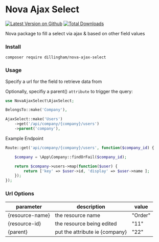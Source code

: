 # Nova Ajax Select

[![Latest Version on Github](https://img.shields.io/github/release/dillingham/nova-ajax-select.svg?style=flat-square)](https://packagist.org/packages/dillingham/nova-ajax-select)
[![Total Downloads](https://img.shields.io/packagist/dt/dillingham/nova-ajax-select.svg?style=flat-square)](https://packagist.org/packages/dillingham/nova-ajax-select)

Nova package to fill a select via ajax & based on other field values

### Install
```
composer require dillingham/nova-ajax-select
```

### Usage

Specify a url for the field to retrieve data from

Optionally, specifiy a parent() `attribute` to trigger the query:

```php
use NovaAjaxSelect\AjaxSelect;
```
```php
BelongsTo::make('Company'),

AjaxSelect::make('Users')
    ->get('/api/company/{company}/users')
    ->parent('company'),
```

Example Endpoint

```php
Route::get('api/company/{company}/users', function($company_id) {

    $company = \App\Company::findOrFail($company_id);

    return $company->users->map(function($user) {
        return ['key' => $user->id, 'display' => $user->name ];
    });
});
```

### Url Options

| parameter | description | value |
| - | - | - |
| {resource-name} | the resource name | "Order" |
| {resource-id} | the resource being edited | "11"
| {parent} | put the attribute ie {company} | "22" |